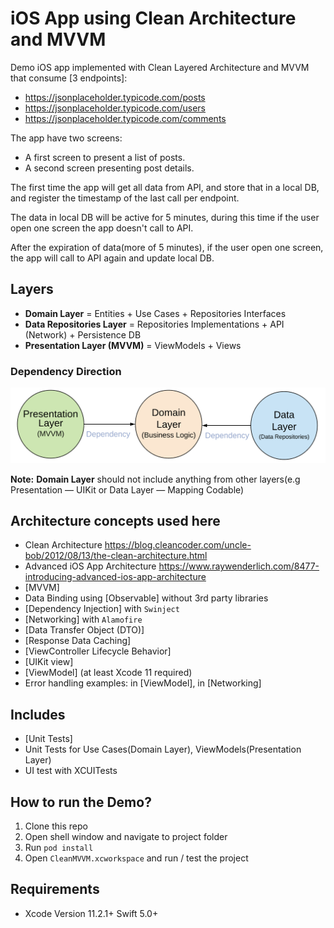 # iOS App using Clean Architecture and MVVM

Demo iOS app implemented with Clean Layered Architecture and MVVM that consume [3 endpoints]:

- https://jsonplaceholder.typicode.com/posts
- https://jsonplaceholder.typicode.com/users
- https://jsonplaceholder.typicode.com/comments

The app have two screens:

- A first screen to present a list of posts.
- A second screen presenting post details.

The first time the app will get all data from API, and store that in a local DB,
and register the timestamp of the last call per endpoint.

The data in local DB will be active for 5 minutes, during this time if the user
open one screen the app doesn't call to API.

After the expiration of data(more of 5 minutes), if the user open one screen, the
app will call to API again and update local DB.

## Layers

* **Domain Layer** = Entities + Use Cases + Repositories Interfaces
* **Data Repositories Layer** = Repositories Implementations + API (Network) + Persistence DB
* **Presentation Layer (MVVM)** = ViewModels + Views

### Dependency Direction

![Alt text](README_FILES/CleanArchitectureDependencies.png?raw=true "Modules Dependencies")

**Note:** **Domain Layer** should not include anything from other layers(e.g Presentation — UIKit  or Data Layer — Mapping Codable)

## Architecture concepts used here

* Clean Architecture https://blog.cleancoder.com/uncle-bob/2012/08/13/the-clean-architecture.html
* Advanced iOS App Architecture https://www.raywenderlich.com/8477-introducing-advanced-ios-app-architecture
* [MVVM]
* Data Binding using [Observable] without 3rd party libraries
* [Dependency Injection] with `Swinject`
* [Networking] with `Alamofire`
* [Data Transfer Object (DTO)]
* [Response Data Caching]
* [ViewController Lifecycle Behavior]
* [UIKit view]
* [ViewModel] (at least Xcode 11 required)
* Error handling examples: in [ViewModel], in [Networking]

## Includes

* [Unit Tests]
* Unit Tests for Use Cases(Domain Layer), ViewModels(Presentation Layer)
* UI test with XCUITests

## How to run the Demo?

1. Clone this repo
2. Open shell window and navigate to project folder
3. Run `pod install`
4. Open `CleanMVVM.xcworkspace`  and run / test the project

## Requirements

* Xcode Version 11.2.1+  Swift 5.0+
